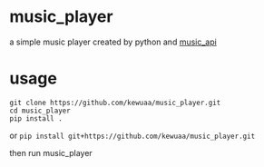 # music_player
a simple music player created by python and [music_api](https://github.com/kewuaa/music_api.git)

# usage

```
git clone https://github.com/kewuaa/music_player.git
cd music_player
pip install .
```

or `pip install git+https://github.com/kewuaa/music_player.git`

then run music_player
